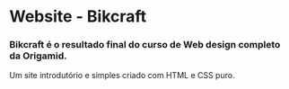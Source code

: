 # Website - Bikcraft
### Bikcraft é o resultado final do curso de Web design completo da Origamid. 
Um site introdutório e simples criado com HTML e CSS puro. 

